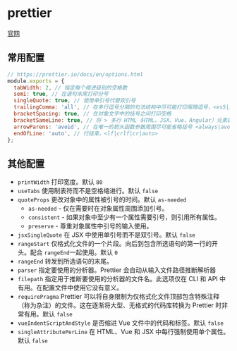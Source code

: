 # prettier

[官网](https://prettier.io/)

## 常用配置

```js
// https://prettier.io/docs/en/options.html
module.exports = {
  tabWidth: 2, // 指定每个缩进级别的空格数
  semi: true, // 在语句末尾打印分号
  singleQuote: true, // 使用单引号代替双引号
  trailingComma: 'all', // 在多行逗号分隔的句法结构中尽可能打印尾随逗号，<es5|none|all>
  bracketSpacing: true, // 在对象文字中的括号之间打印空格
  bracketSameLine: true, // 将 > 多行 HTML（HTML、JSX、Vue、Angular）元素的 放在最后一行的末尾，而不是单独放在下一行
  arrowParens: 'avoid', // 在唯一的箭头函数参数周围尽可能省略括号 <always|avoid> avoid 尽可能省略
  endOfLine: 'auto', // 行结束，<lf|crlf|cr|auto>
};
```

## 其他配置

- `printWidth` 打印宽度。默认 `80`
- `useTabs` 使用制表符而不是空格缩进行。默认 `false`
- `quoteProps` 更改对象中的属性被引号的时间。默认 `as-needed`
  - `as-needed` - 仅在需要时在对象属性周围添加引号。
  - `consistent` - 如果对象中至少有一个属性需要引号，则引用所有属性。
  - `preserve` - 尊重对象属性中引号的输入使用。
- `jsxSingleQuote` 在 JSX 中使用单引号而不是双引号。默认 `false`
- `rangeStart` 仅格式化文件的一个片段。向后到包含所选语句的第一行的开头。配合 `rangeEnd`一起使用。默认 `0`
- `rangeEnd` 转发到所选语句的末尾。
- `parser` 指定要使用的分析器。Prettier 会自动从输入文件路径推断解析器
- `filepath` 指定用于推断要使用的分析器的文件名。此选项仅在 CLI 和 API 中有用。在配置文件中使用它没有意义。
- `requirePragma` Prettier 可以将自身限制为仅格式化文件顶部包含特殊注释（称为杂注）的文件。这在逐渐将大型、无格式的代码库转换为 Prettier 时非常有用。默认 `false`
- `vueIndentScriptAndStyle` 是否缩进 Vue 文件中的代码和标签。默认 `false`
- `singleAttributePerLine` 在 HTML、Vue 和 JSX 中每行强制使用单个属性。默认 `false`